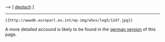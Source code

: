\--\> \[ [ deutsch](SwpatwrothleyDe "wikilink") \]

------------------------------------------------------------------------

```{=mediawiki}
{{http://wwwdb.europarl.eu.int/ep-img/whos/leg5/1247.jpg}}
```
A more detailed accound is likely to be found in the [ german
version](SwpatwrothleyDe "wikilink") of this page.
